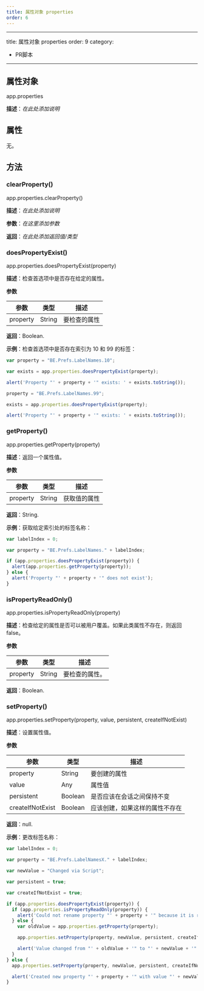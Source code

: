 ```yaml
---
title: 属性对象 properties
order: 6
---
```


---
title: 属性对象 properties
order: 9
category:

- PR脚本

---

## 属性对象

app.properties

**描述**：_在此处添加说明_

## 属性

无。

## 方法

### clearProperty()

app.properties.clearProperty()

**描述**：_在此处添加说明_

**参数**：_在这里添加参数_

**返回**：_在此处添加返回值/类型_

### doesPropertyExist()

app.properties.doesPropertyExist(property)

**描述**：检查首选项中是否存在给定的属性。

**参数**

| 参数     | 类型   | 描述         |
| -------- | ------ | ------------ |
| property | String | 要检查的属性 |

**返回**：Boolean.

**示例**：检查首选项中是否存在索引为 10 和 99 的标签：

```javascript
var property = "BE.Prefs.LabelNames.10";

var exists = app.properties.doesPropertyExist(property);

alert('Property "' + property + '" exists: ' + exists.toString());

property = "BE.Prefs.LabelNames.99";

exists = app.properties.doesPropertyExist(property);

alert('Property "' + property + '" exists: ' + exists.toString());
```

### getProperty()

app.properties.getProperty(property)

**描述**：返回一个属性值。

**参数**

| 参数     | 类型   | 描述         |
| -------- | ------ | ------------ |
| property | String | 获取值的属性 |

**返回**：String.

**示例**：获取给定索引处的标签名称：

```javascript
var labelIndex = 0;

var property = "BE.Prefs.LabelNames." + labelIndex;

if (app.properties.doesPropertyExist(property)) {
  alert(app.properties.getProperty(property));
} else {
  alert('Property "' + property + '" does not exist');
}
```

### isPropertyReadOnly()

app.properties.isPropertyReadOnly(property)

**描述**：检查给定的属性是否可以被用户覆盖。如果此类属性不存在，则返回 false。

**参数**

| 参数     | 类型   | 描述           |
| -------- | ------ | -------------- |
| property | String | 要检查的属性。 |

**返回**：Boolean.

### setProperty()

app.properties.setProperty(property, value, persistent, createIfNotExist)

**描述**：设置属性值。

**参数**

| 参数             | 类型    | 描述                           |
| ---------------- | ------- | ------------------------------ |
| property         | String  | 要创建的属性                   |
| value            | Any     | 属性值                         |
| persistent       | Boolean | 是否应该在会话之间保持不变     |
| createIfNotExist | Boolean | 应该创建，如果这样的属性不存在 |

**返回**：null.

**示例**：更改标签名称：

```javascript
var labelIndex = 0;

var property = "BE.Prefs.LabelNamesX." + labelIndex;

var newValue = "Changed via Script";

var persistent = true;

var createIfNotExist = true;

if (app.properties.doesPropertyExist(property)) {
  if (app.properties.isPropertyReadOnly(property)) {
    alert('Could not rename property "' + property + '" because it is read-only.');
  } else {
    var oldValue = app.properties.getProperty(property);

    app.properties.setProperty(property, newValue, persistent, createIfNotExist);

    alert('Value changed from "' + oldValue + '" to "' + newValue + '"');
  }
} else {
  app.properties.setProperty(property, newValue, persistent, createIfNotExist);

  alert('Created new property "' + property + '" with value "' + newValue + '"');
}
```
